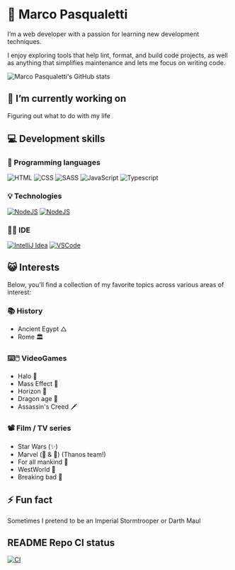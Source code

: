 # 🤝 Marco Pasqualetti

I’m a web developer with a passion for learning new development techniques.

I enjoy exploring tools that help lint, format, and build code projects,
as well as anything that simplifies maintenance and lets me focus on writing code.

![Marco Pasqualetti's GitHub stats](https://github-readme-stats.vercel.app/api?username=marcalexiei&theme=dark&show_icons=true)

## 🔭 I’m currently working on

Figuring out what to do with my life

<!--
## 💻 Skills
* Javascript
  * ES6
  * Typescript
* CSS
  * CSS3
  * SCSS
  * PostCSS
-->

## 💻 Development skills

### 📖 Programming languages

![HTML](https://img.shields.io/badge/HTML5-E34F26?style=for-the-badge&logo=html5&logoColor=white)
![CSS](https://img.shields.io/badge/CSS3-1572B6?style=for-the-badge&logo=css3&logoColor=white)
![SASS](https://img.shields.io/badge/Sass-CC6699?style=for-the-badge&logo=sass&logoColor=white)
![JavaScript](https://img.shields.io/badge/JavaScript-F7DF1E?style=for-the-badge&logo=JavaScript&logoColor=white)
![Typescript](https://img.shields.io/badge/TypeScript-007ACC?style=for-the-badge&logo=typescript&logoColor=white)

### 💡 Technologies

[NodeBadge]: https://img.shields.io/badge/Node.js-43853D?style=for-the-badge&logo=node.js&logoColor=white
[NodeURL]: https://nodejs.org/en
[ReactBadge]: https://img.shields.io/badge/React-20232A?style=for-the-badge&logo=react&logoColor=61DAFB
[ReactURL]: https://react.dev

[![NodeJS][NodeBadge]][NodeURL]
[![NodeJS][ReactBadge]][ReactURL]

### 🧑‍💻 IDE

[IntelliJBadge]: https://img.shields.io/badge/IntelliJ_IDEA-000000.svg?style=for-the-badge&logo=intellij-idea&logoColor=white
[IntelliJURL]: https://nodejs.org/en
[VSCodeBadge]: https://img.shields.io/badge/Visual_Studio_Code-0078D4?style=for-the-badge&logo=visual%20studio%20code&logoColor=white
[VSCodeURL]: https://react.dev

[![IntelliJ Idea][IntelliJBadge]][IntelliJURL]
[![VSCode][VSCodeBadge]][VSCodeURL]

## 😺 Interests

Below, you'll find a collection of my favorite topics across various areas of interest:

### 📚 History

- Ancient Egypt △
- Rome 🏛️

### ⌨️🖱️ VideoGames

- Halo 💍
- Mass Effect 🚀
- Horizon 🏹
- Dragon age 🐉
- Assassin's Creed 🗡️

### 📽️ Film / TV series

- Star Wars (✨)
- Marvel (📓 & 🎥) (Thanos team!)
- For all mankind 🌌
- WestWorld 🦾
- Breaking bad 💊

## ⚡ Fun fact

Sometimes I pretend to be an Imperial Stormtrooper or Darth Maul

## README Repo CI status

[CIBadge]: https://img.shields.io/github/actions/workflow/status/marcalexiei/marcalexiei/CI.yml?style=for-the-badge&logo=github&event=push&label=CI
[CIURL]: https://github.com/marcalexiei/marcalexiei/actions/workflows/CI.yml

[![CI][CIBadge]][CIURL]

<!--
**marcalexiei/marcalexiei** is a ✨ _special_ ✨ repository.
Its `README.md` (this file) appears on your GitHub profile.

Here are some ideas to get you started:

-  ...
- 🌱 I’m currently learning ...
- 👯 I’m looking to collaborate on ...
- 🤔 I’m looking for help with ...
- 💬 Ask me about ...
- 📫 How to reach me: ...
- 😄 Pronouns: ...
-->
